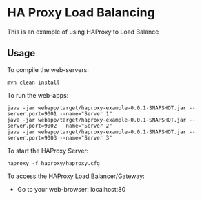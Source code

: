 # HA Proxy Load Balancing

This is an example of using HAProxy to Load Balance

## Usage

To compile the web-servers:

```
mvn clean install
```

To run the web-apps:
```
java -jar webapp/target/haproxy-example-0.0.1-SNAPSHOT.jar --server.port=9001 --name="Server 1"
java -jar webapp/target/haproxy-example-0.0.1-SNAPSHOT.jar --server.port=9002 --name="Server 2"
java -jar webapp/target/haproxy-example-0.0.1-SNAPSHOT.jar --server.port=9003 --name="Server 3"
```

To start the HAProxy Server:

```
haproxy -f haproxy/haproxy.cfg
```

To access the HAProxy Load Balancer/Gateway:
- Go to your web-browser: localhost:80